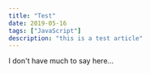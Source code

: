 ```yaml
---
title: "Test"
date: 2019-05-16
tags: ["JavaScript"]
description: "this is a test article"
---
```


I don't have much to say here...
